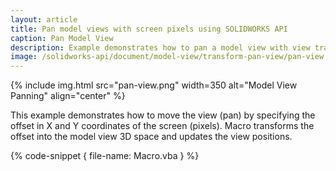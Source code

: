 ```yaml
---
layout: article
title: Pan model views with screen pixels using SOLIDWORKS API
caption: Pan Model View
description: Example demonstrates how to pan a model view with view transforms by providing the offset in the screen pixels
image: /solidworks-api/document/model-view/transform-pan-view/pan-view.png.png
---
```

{% include img.html src="pan-view.png" width=350 alt="Model View Panning" align="center" %}

This example demonstrates how to move the view (pan) by specifying the offset in X and Y coordinates of the screen (pixels). Macro transforms the offset into the model view 3D space and updates the view positions.

{% code-snippet { file-name: Macro.vba } %}
